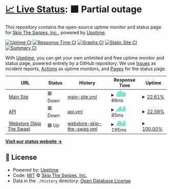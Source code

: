 # [📈 Live Status](https://status2.skiptheswipes.com): <!--live status--> **🟧 Partial outage**

This repository contains the open-source uptime monitor and status page for [Skip The Swipes, Inc.](https://skiptheswipes.com/), powered by [Upptime](https://github.com/upptime/upptime).

[![Uptime CI](https://github.com/SkipTheSwipes/upptime/workflows/Uptime%20CI/badge.svg)](https://github.com/SkipTheSwipes/upptime/actions?query=workflow%3A%22Uptime+CI%22)
[![Response Time CI](https://github.com/SkipTheSwipes/upptime/workflows/Response%20Time%20CI/badge.svg)](https://github.com/SkipTheSwipes/upptime/actions?query=workflow%3A%22Response+Time+CI%22)
[![Graphs CI](https://github.com/SkipTheSwipes/upptime/workflows/Graphs%20CI/badge.svg)](https://github.com/SkipTheSwipes/upptime/actions?query=workflow%3A%22Graphs+CI%22)
[![Static Site CI](https://github.com/SkipTheSwipes/upptime/workflows/Static%20Site%20CI/badge.svg)](https://github.com/SkipTheSwipes/upptime/actions?query=workflow%3A%22Static+Site+CI%22)
[![Summary CI](https://github.com/SkipTheSwipes/upptime/workflows/Summary%20CI/badge.svg)](https://github.com/SkipTheSwipes/upptime/actions?query=workflow%3A%22Summary+CI%22)

With [Upptime](https://upptime.js.org), you can get your own unlimited and free uptime monitor and status page, powered entirely by a GitHub repository. We use [Issues](https://github.com/SkipTheSwipes/upptime/issues) as incident reports, [Actions](https://github.com/SkipTheSwipes/upptime/actions) as uptime monitors, and [Pages](https://status2.skiptheswipes.com) for the status page.

<!--start: status pages-->
<!-- This summary is generated by Upptime (https://github.com/upptime/upptime) -->
<!-- Do not edit this manually, your changes will be overwritten -->
<!-- prettier-ignore -->
| URL | Status | History | Response Time | Uptime |
| --- | ------ | ------- | ------------- | ------ |
| <img alt="" src="https://icons.duckduckgo.com/ip3/skiptheswipes.com.ico" height="13"> [Main Site](https://skiptheswipes.com) | 🟥 Down | [main-site.yml](https://github.com/SkipTheSwipes/upptime/commits/HEAD/history/main-site.yml) | <details><summary><img alt="Response time graph" src="./graphs/main-site/response-time-week.png" height="20"> 86ms</summary><br><a href="https://status2.skiptheswipes.com/history/main-site"><img alt="Response time 86" src="https://img.shields.io/endpoint?url=https%3A%2F%2Fraw.githubusercontent.com%2FSkipTheSwipes%2Fupptime%2FHEAD%2Fapi%2Fmain-site%2Fresponse-time.json"></a><br><a href="https://status2.skiptheswipes.com/history/main-site"><img alt="24-hour response time 86" src="https://img.shields.io/endpoint?url=https%3A%2F%2Fraw.githubusercontent.com%2FSkipTheSwipes%2Fupptime%2FHEAD%2Fapi%2Fmain-site%2Fresponse-time-day.json"></a><br><a href="https://status2.skiptheswipes.com/history/main-site"><img alt="7-day response time 86" src="https://img.shields.io/endpoint?url=https%3A%2F%2Fraw.githubusercontent.com%2FSkipTheSwipes%2Fupptime%2FHEAD%2Fapi%2Fmain-site%2Fresponse-time-week.json"></a><br><a href="https://status2.skiptheswipes.com/history/main-site"><img alt="30-day response time 86" src="https://img.shields.io/endpoint?url=https%3A%2F%2Fraw.githubusercontent.com%2FSkipTheSwipes%2Fupptime%2FHEAD%2Fapi%2Fmain-site%2Fresponse-time-month.json"></a><br><a href="https://status2.skiptheswipes.com/history/main-site"><img alt="1-year response time 86" src="https://img.shields.io/endpoint?url=https%3A%2F%2Fraw.githubusercontent.com%2FSkipTheSwipes%2Fupptime%2FHEAD%2Fapi%2Fmain-site%2Fresponse-time-year.json"></a></details> | <details><summary><a href="https://status2.skiptheswipes.com/history/main-site">22.61%</a></summary><a href="https://status2.skiptheswipes.com/history/main-site"><img alt="All-time uptime 22.61%" src="https://img.shields.io/endpoint?url=https%3A%2F%2Fraw.githubusercontent.com%2FSkipTheSwipes%2Fupptime%2FHEAD%2Fapi%2Fmain-site%2Fuptime.json"></a><br><a href="https://status2.skiptheswipes.com/history/main-site"><img alt="24-hour uptime 22.61%" src="https://img.shields.io/endpoint?url=https%3A%2F%2Fraw.githubusercontent.com%2FSkipTheSwipes%2Fupptime%2FHEAD%2Fapi%2Fmain-site%2Fuptime-day.json"></a><br><a href="https://status2.skiptheswipes.com/history/main-site"><img alt="7-day uptime 22.61%" src="https://img.shields.io/endpoint?url=https%3A%2F%2Fraw.githubusercontent.com%2FSkipTheSwipes%2Fupptime%2FHEAD%2Fapi%2Fmain-site%2Fuptime-week.json"></a><br><a href="https://status2.skiptheswipes.com/history/main-site"><img alt="30-day uptime 22.61%" src="https://img.shields.io/endpoint?url=https%3A%2F%2Fraw.githubusercontent.com%2FSkipTheSwipes%2Fupptime%2FHEAD%2Fapi%2Fmain-site%2Fuptime-month.json"></a><br><a href="https://status2.skiptheswipes.com/history/main-site"><img alt="1-year uptime 22.61%" src="https://img.shields.io/endpoint?url=https%3A%2F%2Fraw.githubusercontent.com%2FSkipTheSwipes%2Fupptime%2FHEAD%2Fapi%2Fmain-site%2Fuptime-year.json"></a></details>
| <img alt="" src="https://icons.duckduckgo.com/ip3/api.skiptheswipes.com.ico" height="13"> [API](https://api.skiptheswipes.com) | 🟥 Down | [api.yml](https://github.com/SkipTheSwipes/upptime/commits/HEAD/history/api.yml) | <details><summary><img alt="Response time graph" src="./graphs/api/response-time-week.png" height="20"> 85ms</summary><br><a href="https://status2.skiptheswipes.com/history/api"><img alt="Response time 85" src="https://img.shields.io/endpoint?url=https%3A%2F%2Fraw.githubusercontent.com%2FSkipTheSwipes%2Fupptime%2FHEAD%2Fapi%2Fapi%2Fresponse-time.json"></a><br><a href="https://status2.skiptheswipes.com/history/api"><img alt="24-hour response time 85" src="https://img.shields.io/endpoint?url=https%3A%2F%2Fraw.githubusercontent.com%2FSkipTheSwipes%2Fupptime%2FHEAD%2Fapi%2Fapi%2Fresponse-time-day.json"></a><br><a href="https://status2.skiptheswipes.com/history/api"><img alt="7-day response time 85" src="https://img.shields.io/endpoint?url=https%3A%2F%2Fraw.githubusercontent.com%2FSkipTheSwipes%2Fupptime%2FHEAD%2Fapi%2Fapi%2Fresponse-time-week.json"></a><br><a href="https://status2.skiptheswipes.com/history/api"><img alt="30-day response time 85" src="https://img.shields.io/endpoint?url=https%3A%2F%2Fraw.githubusercontent.com%2FSkipTheSwipes%2Fupptime%2FHEAD%2Fapi%2Fapi%2Fresponse-time-month.json"></a><br><a href="https://status2.skiptheswipes.com/history/api"><img alt="1-year response time 85" src="https://img.shields.io/endpoint?url=https%3A%2F%2Fraw.githubusercontent.com%2FSkipTheSwipes%2Fupptime%2FHEAD%2Fapi%2Fapi%2Fresponse-time-year.json"></a></details> | <details><summary><a href="https://status2.skiptheswipes.com/history/api">22.59%</a></summary><a href="https://status2.skiptheswipes.com/history/api"><img alt="All-time uptime 22.59%" src="https://img.shields.io/endpoint?url=https%3A%2F%2Fraw.githubusercontent.com%2FSkipTheSwipes%2Fupptime%2FHEAD%2Fapi%2Fapi%2Fuptime.json"></a><br><a href="https://status2.skiptheswipes.com/history/api"><img alt="24-hour uptime 22.59%" src="https://img.shields.io/endpoint?url=https%3A%2F%2Fraw.githubusercontent.com%2FSkipTheSwipes%2Fupptime%2FHEAD%2Fapi%2Fapi%2Fuptime-day.json"></a><br><a href="https://status2.skiptheswipes.com/history/api"><img alt="7-day uptime 22.59%" src="https://img.shields.io/endpoint?url=https%3A%2F%2Fraw.githubusercontent.com%2FSkipTheSwipes%2Fupptime%2FHEAD%2Fapi%2Fapi%2Fuptime-week.json"></a><br><a href="https://status2.skiptheswipes.com/history/api"><img alt="30-day uptime 22.59%" src="https://img.shields.io/endpoint?url=https%3A%2F%2Fraw.githubusercontent.com%2FSkipTheSwipes%2Fupptime%2FHEAD%2Fapi%2Fapi%2Fuptime-month.json"></a><br><a href="https://status2.skiptheswipes.com/history/api"><img alt="1-year uptime 22.59%" src="https://img.shields.io/endpoint?url=https%3A%2F%2Fraw.githubusercontent.com%2FSkipTheSwipes%2Fupptime%2FHEAD%2Fapi%2Fapi%2Fuptime-year.json"></a></details>
| <img alt="" src="https://icons.duckduckgo.com/ip3/skiptheswag.com.ico" height="13"> [Webstore (Skip The Swag)](https://skiptheswag.com) | 🟩 Up | [webstore-skip-the-swag.yml](https://github.com/SkipTheSwipes/upptime/commits/HEAD/history/webstore-skip-the-swag.yml) | <details><summary><img alt="Response time graph" src="./graphs/webstore-skip-the-swag/response-time-week.png" height="20"> 195ms</summary><br><a href="https://status2.skiptheswipes.com/history/webstore-skip-the-swag"><img alt="Response time 195" src="https://img.shields.io/endpoint?url=https%3A%2F%2Fraw.githubusercontent.com%2FSkipTheSwipes%2Fupptime%2FHEAD%2Fapi%2Fwebstore-skip-the-swag%2Fresponse-time.json"></a><br><a href="https://status2.skiptheswipes.com/history/webstore-skip-the-swag"><img alt="24-hour response time 195" src="https://img.shields.io/endpoint?url=https%3A%2F%2Fraw.githubusercontent.com%2FSkipTheSwipes%2Fupptime%2FHEAD%2Fapi%2Fwebstore-skip-the-swag%2Fresponse-time-day.json"></a><br><a href="https://status2.skiptheswipes.com/history/webstore-skip-the-swag"><img alt="7-day response time 195" src="https://img.shields.io/endpoint?url=https%3A%2F%2Fraw.githubusercontent.com%2FSkipTheSwipes%2Fupptime%2FHEAD%2Fapi%2Fwebstore-skip-the-swag%2Fresponse-time-week.json"></a><br><a href="https://status2.skiptheswipes.com/history/webstore-skip-the-swag"><img alt="30-day response time 195" src="https://img.shields.io/endpoint?url=https%3A%2F%2Fraw.githubusercontent.com%2FSkipTheSwipes%2Fupptime%2FHEAD%2Fapi%2Fwebstore-skip-the-swag%2Fresponse-time-month.json"></a><br><a href="https://status2.skiptheswipes.com/history/webstore-skip-the-swag"><img alt="1-year response time 195" src="https://img.shields.io/endpoint?url=https%3A%2F%2Fraw.githubusercontent.com%2FSkipTheSwipes%2Fupptime%2FHEAD%2Fapi%2Fwebstore-skip-the-swag%2Fresponse-time-year.json"></a></details> | <details><summary><a href="https://status2.skiptheswipes.com/history/webstore-skip-the-swag">100.00%</a></summary><a href="https://status2.skiptheswipes.com/history/webstore-skip-the-swag"><img alt="All-time uptime 100.00%" src="https://img.shields.io/endpoint?url=https%3A%2F%2Fraw.githubusercontent.com%2FSkipTheSwipes%2Fupptime%2FHEAD%2Fapi%2Fwebstore-skip-the-swag%2Fuptime.json"></a><br><a href="https://status2.skiptheswipes.com/history/webstore-skip-the-swag"><img alt="24-hour uptime 100.00%" src="https://img.shields.io/endpoint?url=https%3A%2F%2Fraw.githubusercontent.com%2FSkipTheSwipes%2Fupptime%2FHEAD%2Fapi%2Fwebstore-skip-the-swag%2Fuptime-day.json"></a><br><a href="https://status2.skiptheswipes.com/history/webstore-skip-the-swag"><img alt="7-day uptime 100.00%" src="https://img.shields.io/endpoint?url=https%3A%2F%2Fraw.githubusercontent.com%2FSkipTheSwipes%2Fupptime%2FHEAD%2Fapi%2Fwebstore-skip-the-swag%2Fuptime-week.json"></a><br><a href="https://status2.skiptheswipes.com/history/webstore-skip-the-swag"><img alt="30-day uptime 100.00%" src="https://img.shields.io/endpoint?url=https%3A%2F%2Fraw.githubusercontent.com%2FSkipTheSwipes%2Fupptime%2FHEAD%2Fapi%2Fwebstore-skip-the-swag%2Fuptime-month.json"></a><br><a href="https://status2.skiptheswipes.com/history/webstore-skip-the-swag"><img alt="1-year uptime 100.00%" src="https://img.shields.io/endpoint?url=https%3A%2F%2Fraw.githubusercontent.com%2FSkipTheSwipes%2Fupptime%2FHEAD%2Fapi%2Fwebstore-skip-the-swag%2Fuptime-year.json"></a></details>

<!--end: status pages-->

[**Visit our status website →**](https://status2.skiptheswipes.com)

## 📄 License

- Powered by: [Upptime](https://github.com/upptime/upptime)
- Code: [MIT](./LICENSE) © [Skip The Swipes, Inc.](https://skiptheswipes.com/)
- Data in the `./history` directory: [Open Database License](https://opendatacommons.org/licenses/odbl/1-0/)
